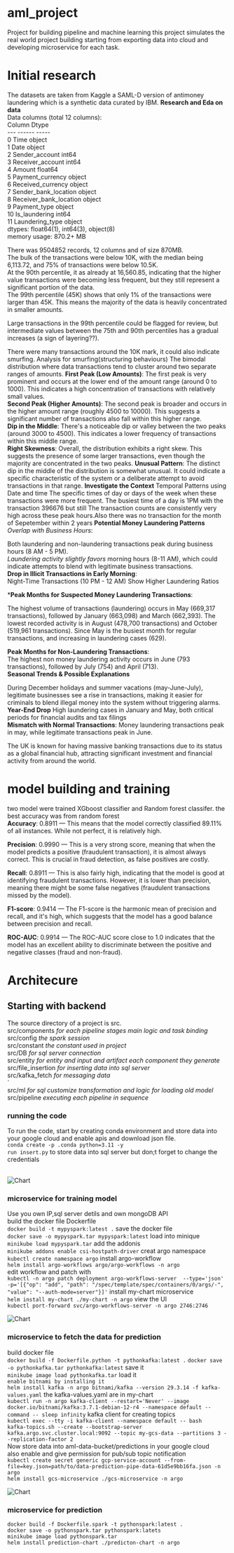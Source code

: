 # aml_project
Project for building pipeline and machine learning
this project simulates the real world project building starting from exporting data into cloud and developing microservice for each task.


# **Initial research**
The datasets are taken from Kaggle a SAML-D version of antimoney laundering which is a synthetic data curated by IBM.
**Research and Eda on data**  </br>
Data columns (total 12 columns):  </br>
    Column                  Dtype    </br>
---  ------                  -----    </br>
 0   Time                    object  </br>
 1   Date                    object   </br>
 2   Sender_account          int64    </br>
 3   Receiver_account        int64    </br>
 4   Amount                  float64  </br>
 5   Payment_currency        object   </br>
 6   Received_currency       object   </br>
 7   Sender_bank_location    object   </br>
 8   Receiver_bank_location  object   </br>
 9   Payment_type            object   </br>
 10  Is_laundering           int64    </br>
 11  Laundering_type         object   </br>
dtypes: float64(1), int64(3), object(8)  </br>
memory usage: 870.2+ MB  </br>

There was  9504852 records, 12 columns and of size 870MB.  </br>
The bulk of the transactions were below 10K, with the median being 6,113.72, and 75% of transactions were below 10.5K.</br>
At the 90th percentile, it as  already at 16,560.85, indicating that the higher value transactions were becoming less frequent, but they still represent a significant portion of the data.</br>
The 99th percentile (45K) shows that only 1% of the transactions were larger than 45K. This means the majority of the data is heavily concentrated in smaller amounts.</br>

Large transactions in the 99th percentile could be flagged for review, but intermediate values between the 75th and 90th percentiles has a gradual increases (a sign of layering??).

There were many transactions around the 10K mark, it could also indicate smurfing.
Analysis for smurfing(structuring behaviours)
The bimodal distribution where data transactions tend to cluster around two separate ranges of amounts.
**First Peak (Low Amounts)**: The first peak is very prominent and occurs at the lower end of the amount range (around 0 to 1000). This indicates a high concentration of transactions with relatively small values.</br>
**Second Peak (Higher Amounts)**: The second peak is broader and occurs in the higher amount range (roughly 4500 to 10000). This suggests a significant number of transactions also fall within this higher range. </br>
**Dip in the Middle**: There's a noticeable dip or valley between the two peaks (around 3000 to 4500). This indicates a lower frequency of transactions within this middle range.</br>
**Right Skewness**: Overall, the distribution exhibits a right skew. This suggests the presence of some larger transactions, even though the majority are concentrated in the two peaks.
**Unusual Pattern**: The distinct dip in the middle of the distribution is somewhat unusual. It could indicate a specific characteristic of the system or a deliberate attempt to avoid transactions in that range.
**Investigate the Context**
Temporal Patterns using Date and time
The specific times of day or days of the week when these transactions were more frequent.
The busiest time of a  day is 1PM with the transaction 396676 but still The transaction counts are consistently very high across these peak hours.Also there was no transaction  for the month of Sepetember within  2 years
**Potential Money Laundering Patterns** </br>
*Overlap with Business Hours*:</br>

Both laundering and non-laundering transactions peak during business hours (8 AM - 5 PM). </br>
*Laundering activity slightly favors* morning hours (8-11 AM), which could indicate attempts to blend with legitimate business transactions.</br>
**Drop in Illicit Transactions in Early Morning**:</br>
Night-Time Transactions (10 PM - 12 AM) Show Higher Laundering Ratios

***Peak Months for Suspected Money Laundering Transactions**:</br>

The highest volume of transactions (laundering) occurs in May (669,317 transactions), followed by January (663,098) and March (662,393).
The lowest recorded activity is in August (478,700 transactions) and October (519,961 transactions).
Since  May is the busiest month for regular transactions, and increasing in laundering cases (629).
</br>

**Peak Months for Non-Laundering Transactions**: </br>
The highest  non money laundering activity occurs in June (793 transactions), followed by July (754) and April (713).
</br>
**Seasonal Trends & Possible Explanations** </br>

During December holidays and summer vacations (may-June-July), legitimate businesses see a rise in transactions, making it easier for criminals to blend illegal money into the system without triggering alarms. </br>
**Year-End Drop** High laundering cases in January and May, both critical periods for financial audits and tax filings</br>
**Mismatch with Normal Transactions**: Money laundering transactions peak in may, while legitimate transactions peak in June.

The UK is known for having massive banking transactions due to its status as a global financial hub, attracting significant investment and financial activity from around the world.


# **model building and training**
two model were trained XGboost classifier and Random forest classifer.
the best accuracy was from random forest</br>
**Accuracy**: 0.8911 — This means that the model correctly classified 89.11% of all instances. While not perfect, it is relatively high.</br>

**Precision**: 0.9990 — This is a very strong score, meaning that when the model predicts a positive (fraudulent transaction), it is almost always correct. This is crucial in fraud detection, as false positives are costly. </br>

**Recall**: 0.8911 — This is also fairly high, indicating that the model is good at identifying fraudulent transactions. However, it is lower than precision, meaning there might be some false negatives (fraudulent transactions missed by the model).</br>

**F1-score**: 0.9414 — The F1-score is the harmonic mean of precision and recall, and it's high, which suggests that the model has a good balance between precision and recall. </br>

**ROC-AUC**: 0.9914 — The ROC-AUC score close to 1.0 indicates that the model has an excellent ability to discriminate between the positive and negative classes (fraud and non-fraud). </br>


# Architecure 

## Starting with backend
The source directory of a project is src.</br>
src/components  *for each pipeline stages main logic and task binding* </br>
src/config *the spark session* </br>
src/constant *the constant used in project*</br>
src/DB *for sql server connection*</br>
src/entity *for entity and input and artifact each component they generate* </br>
src/file_insertion *for inserting data into sql server*</br>
src/kafka_fetch *for messaging data*</br>`  
src/ml *for sql customize transformation and  logic for loading old model*</br>
src/pipeline *executing each pipeline in sequence* </br>
### running the code</br>
To run the code, start by creating conda environment and store data into your google cloud and enable apis and download json file.</br>
`conda create -p .conda python=3.11 -y` </br>
`run insert.py` to store data into sql server but don;t forget to change the credentials  </br>
</br>

![Chart](https://github.com/k17hawk/aml_project/blob/main/images/my-chart.jpeg)
### microservice for training model </br>
Use you own IP,sql server detils  and own mongoDB API </br>
 build the docker file Dockerfile </br>
`docker build -t mypyspark:latest .`
 save the docker file </br>
`docker save -o mypyspark.tar mypyspark:latest`
load into minique </br>
`minikube load mypyspark.tar` 
 add the addonis </br>
`minikube addons enable csi-hostpath-driver`
 creat argo namespace   </br>
`kubectl create namespace argo`
install argo-workflow </br>
`helm install argo-workflows argo/argo-workflows -n argo`  
edit workflow and patch with  </br>
`kubectl -n argo patch deployment argo-workflows-server  --type='json' -p='[{"op": "add", "path": "/spec/template/spec/containers/0/args/-", "value": "--auth-mode=server"}]'`
install my-chart microservice </br>
`helm install my-chart ./my-chart -n argo` 
view the UI  </br>
`kubectl port-forward svc/argo-workflows-server -n argo 2746:2746` 

![Chart](https://github.com/k17hawk/aml_project/blob/main/images/gcs-microservice.jpeg)
### microservice to fetch the data for prediction </br>
 build docker file </br>
`docker build -f Dockerfile.python -t pythonkafka:latest .`
`docker save -o pythonkafka.tar pythonkafka:latest` save it </br>
`minikube image load pythonkafka.tar` load it </br>
`enable bitnami by installing it` </br>
`helm install kafka -n argo bitnami/kafka --version 29.3.14 -f kafka-values.yaml` the kafka-values.yaml are in my-chart  </br>
`kubectl run -n argo kafka-client --restart='Never' --image docker.io/bitnami/kafka:3.7.1-debian-12-r4 --namespace default --command -- sleep infinity` kafka client for creating topics </br>
`kubectl exec --tty -i kafka-client --namespace default -- bash` </br>
`kafka-topics.sh --create --bootstrap-server kafka.argo.svc.cluster.local:9092 --topic my-gcs-data --partitions 3 --replication-factor 2` </br>
Now store data into aml-data-bucket/predictions in your google cloud</br>
also enable and give permission for pub/sub topic notification </br>
`kubectl create secret generic gcp-service-account --from-file=key.json=path/to/data-prediction-pipe-data-61d5e9bb16fa.json -n argo` </br>
`helm install gcs-microservice ./gcs-microservice -n argo` </br>

![Chart](https://github.com/k17hawk/aml_project/blob/main/images/prediction-chart.jpeg)
### microservice for prediction  </br>
`docker build -f Dockerfile.spark -t pythonspark:latest .` </br>
`docker save -o pythonspark.tar pythonspark:latets` </br>
`minikube image load pythonspark.tar` </br>
`helm install prediction-chart ./predicton-chart -n argo` </br>
